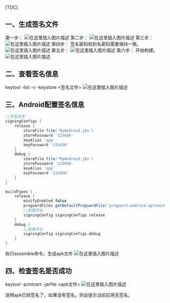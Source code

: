 [TOC]

## 一、生成签名文件
第一步：
![在这里插入图片描述](https://img-blog.csdnimg.cn/3af9b5baebf54a77b69f5ecb3cdbd825.png)
第二步：
![在这里插入图片描述](https://img-blog.csdnimg.cn/3f4f435a90e14ac0a4a848d56ca25fd9.png)
第三步：
![在这里插入图片描述](https://img-blog.csdnimg.cn/b3055d5c79dc40b4ac83b738d98f9ff3.png)
第四步：
签名密码和别名密码需要保持一致。
![在这里插入图片描述](https://img-blog.csdnimg.cn/26d522c2245248cfae5a54e499338576.png)
第五步：
![在这里插入图片描述](https://img-blog.csdnimg.cn/431e4c3306ec4d5eb61e4393f7df40be.png)
第六步：
开始构建。
![在这里插入图片描述](https://img-blog.csdnimg.cn/4038645e428d43c09cbaf65e8964368f.png)


## 二、查看签名信息
keytool -list -v -keystore <签名文件>
![在这里插入图片描述](https://img-blog.csdnimg.cn/e922451626814bed9bb21548ca5908bb.png)


## 三、Android配置签名信息
```groovy
//签名信息
signingConfigs {
    release {
        storeFile file('MyAndroid.jks')
        storePassword '123456'
        keyAlias 'app'
        keyPassword '123456'
    }
    debug {
        storeFile file('MyAndroid.jks')
        storePassword '123456'
        keyAlias 'app'
        keyPassword '123456'
    }
}

buildTypes {
    release {
        minifyEnabled false
        proguardFiles getDefaultProguardFile('proguard-android-optimize.txt'), 'proguard-rules.pro'
        //配置签名
        signingConfig signingConfigs.release
    }
    debug {
        //配置签名
        signingConfig signingConfigs.debug
    }
}
```
执行assemble命令，生成apk文件
![在这里插入图片描述](https://img-blog.csdnimg.cn/e0a2664fd92b47c69605c800da95d243.png)



## 四、检查签名是否成功
keytool -printcert -jarfile <apk文件>
![在这里插入图片描述](https://img-blog.csdnimg.cn/1126a2548b764e0a8434abdd3ca5b017.png)


说明apk已经签名了，如果没有签名，则会提示当前应用无签名。